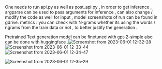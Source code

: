 One needs to run api.py as well as post_api.py , in order to get inference , argparse can be used to pass arguments for inference , can also change / modify the code as well for input , model screenshots of run can be found in gdrive: 
metrics : you can check with N-grams whether its using the words / ngrams from the train data or not , to better justify the generation .

Pretrained Text generation model can be finetuned with gpt-2-simple also can be done with huggingface .![Screenshot from 2023-06-01 12-32-28](https://github.com/vamsikrishyvk/Song_text_generator/assets/60051414/8fc0644a-4d62-44a4-b986-a52046179662)
![Screenshot from 2023-06-01 12-33-44](https://github.com/vamsikrishyvk/Song_text_generator/assets/60051414/f5949c63-4360-4084-ac9f-6f816b11a1eb)
![Screenshot from 2023-06-01 12-34-47](https://github.com/vamsikrishyvk/Song_text_generator/assets/60051414/06c69d79-d373-4ee8-9a76-619e402a4cba)


![Screenshot from 2023-06-01 12-35-29](https://github.com/vamsikrishyvk/Song_text_generator/assets/60051414/f8153895-6610-49f2-9141-665a5bb7db06)
